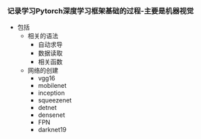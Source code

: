### 记录学习Pytorch深度学习框架基础的过程-主要是机器视觉

- 包括
  - 相关的语法
    - 自动求导
    - 数据读取
    - 相关函数
  - 网络的创建
    - vgg16
    - mobilenet
    - inception
    - squeezenet
    - detnet
    - densenet
    - FPN
    - darknet19
